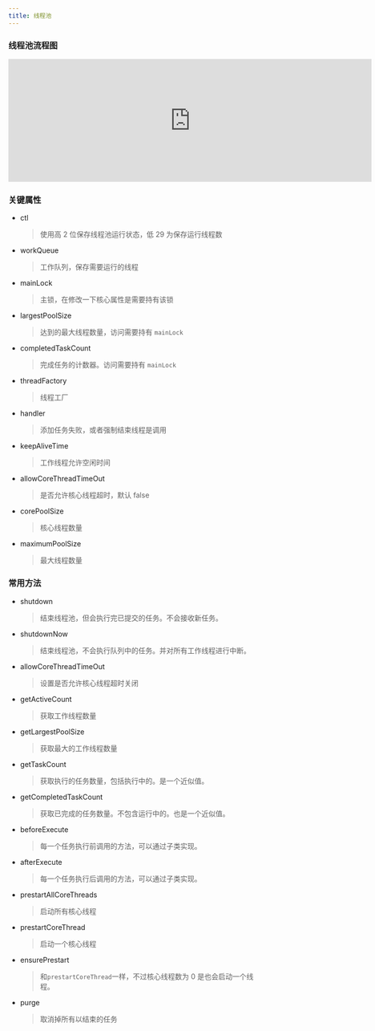 ```yaml
---
title: 线程池
---
```


### 线程池流程图

<iframe id="embed_dom" name="embed_dom" frameborder="0" style="display:block;width:725px; height:245px;" src="https://www.processon.com/embed/619f50e40e3e743d103b520d"></iframe>

### 关键属性

- ctl

  > 使用高 2 位保存线程池运行状态，低 29 为保存运行线程数

- workQueue

  > 工作队列，保存需要运行的线程

- mainLock

  > 主锁，在修改一下核心属性是需要持有该锁

- largestPoolSize

  > 达到的最大线程数量，访问需要持有 `mainLock`

- completedTaskCount

  > 完成任务的计数器。访问需要持有 `mainLock`

- threadFactory

  > 线程工厂

- handler

  > 添加任务失败，或者强制结束线程是调用

- keepAliveTime

  > 工作线程允许空闲时间

- allowCoreThreadTimeOut

  > 是否允许核心线程超时，默认 false

- corePoolSize

  > 核心线程数量

- maximumPoolSize

  > 最大线程数量

### 常用方法

- shutdown

  > 结束线程池，但会执行完已提交的任务。不会接收新任务。

- shutdownNow

  > 结束线程池，不会执行队列中的任务。并对所有工作线程进行中断。

- allowCoreThreadTimeOut

  > 设置是否允许核心线程超时关闭

- getActiveCount

  > 获取工作线程数量

- getLargestPoolSize

  > 获取最大的工作线程数量

- getTaskCount

  > 获取执行的任务数量，包括执行中的。是一个近似值。

- getCompletedTaskCount

  > 获取已完成的任务数量。不包含运行中的。也是一个近似值。

- beforeExecute

  > 每一个任务执行前调用的方法，可以通过子类实现。

- afterExecute

  > 每一个任务执行后调用的方法，可以通过子类实现。

- prestartAllCoreThreads

  > 启动所有核心线程

- prestartCoreThread

  > 启动一个核心线程

- ensurePrestart

  > 和`prestartCoreThread`一样，不过核心线程数为 0 是也会启动一个线程。

- purge

  > 取消掉所有以结束的任务
